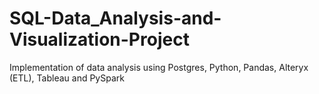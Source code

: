 # SQL-Data_Analysis-and-Visualization-Project
Implementation of data analysis using Postgres, Python, Pandas, Alteryx (ETL), Tableau and PySpark
